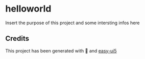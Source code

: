 # helloworld
Insert the purpose of this project and some intersting infos here


## Credits
This project has been generated with 💙 and [easy-ui5](https://github.com/SAP)
